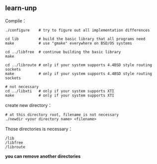 ## learn-unp

Compile：

```shell
./configure    # try to figure out all implementation differences

cd lib         # build the basic library that all programs need
make           # use "gmake" everywhere on BSD/OS systems

cd ../libfree  # continue building the basic library
make

cd ../libroute # only if your system supports 4.4BSD style routing sockets
make           # only if your system supports 4.4BSD style routing sockets

# not necessary
cd ../libxti   # only if your system supports XTI
make           # only if your system supports XTI
```

create new directory：
```shell
# at this directory root, filename is not necessary
./newdir <your directory name> <filename>
```

Those directories is necessary：
```
/lib
/libfree
/libroute
```
**you can remove another directories**
